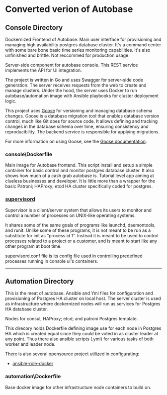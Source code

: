 # Converted verion of Autobase

## Console Directory

Dockernized Frontend of Autobase. Main user interface for provisioning and managing high availability postgres database cluster. It's a command center with some bare bone basic time series monitoring capabilities. It's also unfinished and brittle. Not reccommed for production usage.

Server-side component for autobase console. This REST service implements the API for UI integration.

The project is written in Go and uses Swagger for server-side code generation. The server receives requests from the web to create and manage clusters. Under the hood, the server uses Docker to run autobase/automation image with Ansible playbooks for cluster deployment logic.

This project uses [Goose](https://github.com/pressly/goose) for versioning and managing database schema changes. Goose is a database migration tool that enables database version control, much like Git does for source code. It allows defining and tracking changes in the database schema over time, ensuring consistency and reproducibility. The backend service is responsible for applying migrations.

For more information on using Goose, see the [Goose documentation](https://github.com/pressly/goose).

### console\Dockerfile

Main image for Autobase frontend. This script install and setup a simple container for basic control and monitor postgres database cluster. It also shows how much of a cash grab autobase is. Tutorial level app aiming at clueless businesses and developer. It is little more than a wrapper for the basic Patroni; HAProxy; etcd HA cluster specifically coded for postgres.

### [supervisord](https://supervisord.org/)

Supervisor is a client/server system that allows its users to monitor and control a number of processes on UNIX-like operating systems.

It shares some of the same goals of programs like launchd, daemontools, and runit. Unlike some of these programs, it is not meant to be run as a substitute for init as “process id 1”. Instead it is meant to be used to control processes related to a project or a customer, and is meant to start like any other program at boot time.

supervisord.conf file is its config file used in controlling predefined processes running in console ui's containers.

---

## Automation Directory

This is the meat of autobase. Ansible and Yml files for configuration and provisioning of Postgres HA cluster on local host. The server cluster is used as infrastructure where dockernized nodes will run as services for Postgres HA database cluster.

Nodes for consul; HAProxy; etcd; and patroni Postgres template.

This direcory holds Dockerfile defining image use for each node in Postgres HA which is created equal since they could be voted in as cluster leader at any point. Thus there also ansible scripts (.yml) for various tasks of both worker and leader node.

There is also several opensource project utilized in configurating:

- [ansible-role-docker](https://github.com/geerlingguy/ansible-role-docker)

### automation\Dockerfile

Base docker image for other infrastructure node containers to build on.

